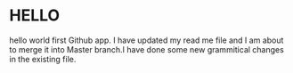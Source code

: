 # HELLO
hello world first Github app.
I have updated my read me file and I am about to merge it into Master branch.I have done some new grammitical changes in the existing file.
